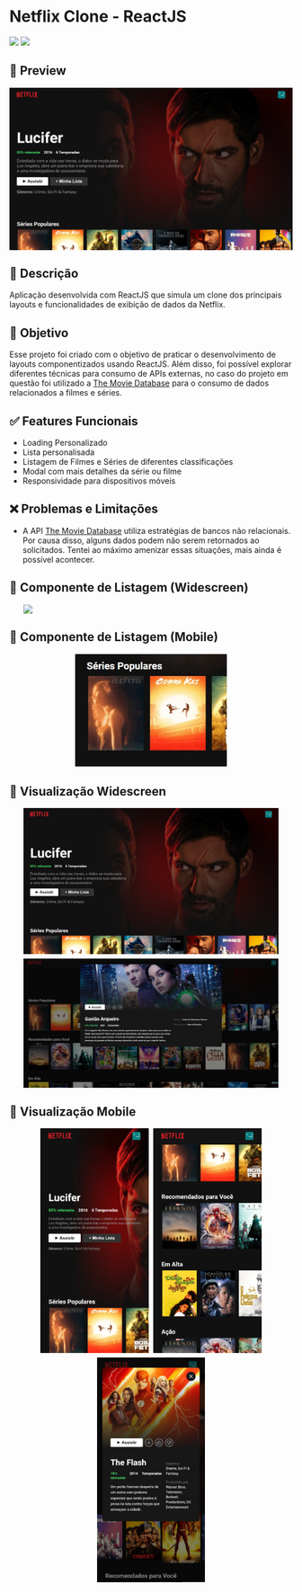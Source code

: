 # Netflix Clone - ReactJS
[![](https://img.shields.io/badge/license-MIT-green)]() 
[![](https://img.shields.io/badge/version-0.0.1-yellow)](#) 

## 📸 Preview

<div align="center">
  <div style="display: flex; justify-content: center;">
    <img src=".github/assets/img/preview01.png">
  </div>
</div>


## 📝 Descrição

Aplicação desenvolvida com ReactJS que simula um clone dos principais layouts e funcionalidades de exibição de dados da Netflix.


## 🚀 Objetivo

Esse projeto foi criado com o objetivo de praticar o desenvolvimento de layouts componentizados usando ReactJS. Além disso, foi possível explorar diferentes técnicas para consumo de APIs externas, no caso do projeto em questão foi utilizado a [The Movie Database](https://www.themoviedb.org/?language=pt-BR) para o consumo de dados relacionados a filmes e séries. 

## ✅ Features Funcionais
- Loading Personalizado
- Lista personalisada
- Listagem de Filmes e Séries de diferentes classificações
- Modal com mais detalhes da série ou filme
- Responsividade para dispositivos móveis


## ❌ Problemas e Limitações
- A API [The Movie Database](https://www.themoviedb.org/?language=pt-BR) utiliza estratégias de bancos não relacionais. Por causa disso, alguns dados podem não serem retornados ao solicitados. Tentei ao máximo amenizar essas situações, mais ainda é possível acontecer.


## 📸 Componente de Listagem (Widescreen)
<div align="center">
  <div style="display: flex; justify-content: center; flex-wrap: wrap; gap: 8px;">
    <img src=".github/assets/img/gifs/preview01.gif" style="width: 90%">

  </div>
</div>

## 📸 Componente de Listagem (Mobile)
<div align="center">
  <img src=".github/assets/img/gifs/preview02.gif" style="height: 200px">
</div>


## 📸 Visualização Widescreen
<div align="center">
  <div style="display: flex; justify-content: center; flex-wrap: wrap; gap: 8px;">
    <img src=".github/assets/img/preview01.png" style="width: 90%">
    <img src=".github/assets/img/preview02.png" style="width: 90%">
  </div>
</div>

## 📸 Visualização Mobile
<div align="center">
  <div style="display: flex; justify-content: center; flex-wrap: wrap; gap: 8px;">
    <img src=".github/assets/img/preview03.png" style="height: 400px">
  <img src=".github/assets/img/preview04.png" style="height: 400px">
  <img src=".github/assets/img/preview05.png" style="height: 400px">
  </div>
</div>

